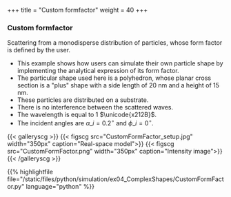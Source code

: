 +++
title = "Custom formfactor"
weight = 40
+++

### Custom formfactor

Scattering from a monodisperse distribution of particles, whose form factor is defined by the user.

* This example shows how users can simulate their own particle shape by implementing the analytical expression of its form factor.
* The particular shape used here is a polyhedron, whose planar cross section is a "plus" shape with a side length of $20$ nm and a height of $15$ nm.
* These particles are distributed on a substrate.
* There is no interference between the scattered waves.
* The wavelength is equal to $1$ $\unicode{x212B}$.
* The incident angles are $\alpha\_i = 0.2 ^{\circ}$ and $\phi\_i = 0^{\circ}$.

{{< galleryscg >}}
{{< figscg src="CustomFormFactor_setup.jpg" width="350px" caption="Real-space model">}}
{{< figscg src="CustomFormFactor.png" width="350px" caption="Intensity image">}}
{{< /galleryscg >}}

{{% highlightfile file="/static/files/python/simulation/ex04_ComplexShapes/CustomFormFactor.py" language="python" %}}
